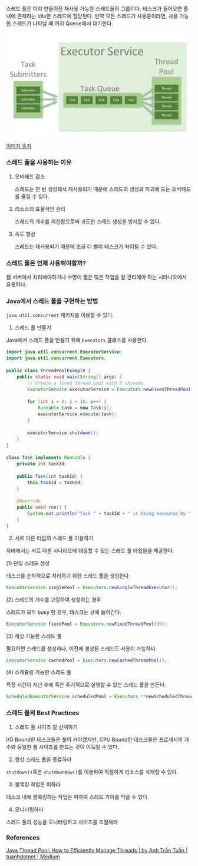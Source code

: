 스레드 풀은 미리 만들어진 재사용 가능한 스레드들의 그룹이다. 테스크가 들어오면 풀 내에 존재하는 idle한 스레드에 할당된다. 만약 모든 스레드가 사용중이라면, 사용 가능한 스레드가 나타날 때 까지 Queue에서 대기한다.

![alt text](OS/thread-pool/image.png)

[이미지 출처](https://www.baeldung.com/thread-pool-java-and-guava)

### 스레드 풀을 사용하는 이유

1. 오버헤드 감소

   스레드는 한 번 생성돼서 재사용되기 때문에 스레드의 생성과 파괴에 드는 오버헤드를 줄일 수 있다.

2. 리소스의 효율적인 관리

   스레드의 개수를 제한함으로써 과도한 스레드 생성을 방지할 수 있다.

3. 속도 향상

   스레드는 재사용되기 때문에 조금 더 빨리 테스크가 처리될 수 있다.

### 스레드 풀은 언제 사용해야할까?

웹 서버에서 처리해야하거나 수명이 짧은 많은 작업을 잘 관리해야 하는 시라니오에서 유용하다.

### Java에서 스레드 풀을 구현하는 방법

`java.util.concurrent` 패키지를 이용할 수 있다.

1. 스레드 풀 만들기

Java에서 스레드 풀을 만들기 위해 `Executors` 클래스를 사용한다.

```java
import java.util.concurrent.ExecutorService;
import java.util.concurrent.Executors;

public class ThreadPoolExample {
    public static void main(String[] args) {
        // Create a fixed thread pool with 5 threads
        ExecutorService executorService = Executors.newFixedThreadPool(5);

        for (int i = 0; i < 10; i++) {
            Runnable task = new Task(i);
            executorService.execute(task);
        }

        executorService.shutdown();
    }
}

class Task implements Runnable {
    private int taskId;

    public Task(int taskId) {
        this.taskId = taskId;
    }

    @Override
    public void run() {
        System.out.println("Task " + taskId + " is being executed by " + Thread.currentThread().getName());
    }
}
```

2. 서로 다른 타입의 스레드 풀 이용하기

자바에서는 서로 다른 시나리오에 대응할 수 있는 스레드 풀 타입들을 제공한다.

(1) 단일 스레드 생성

테스크를 순차적으로 처리하기 위한 스레드 풀을 생성한다.

```java
ExecutorService singlePool = Executors.newSingleThreadExecutor();
```

(2) 스레드의 개수를 고정하여 생성하는 경우

스레드가 모두 busy 한 경우, 태스크는 큐에 들어간다.

```java
ExecutorService fixedPool = Executors.newFixedThreadPool(10);
```

(3) 캐싱 가능한 스레드 풀

필요하면 스레드를 생성하나, 이전에 생성된 스레드도 사용이 가능하다.

```java
ExecutorService cachedPool = Executors.newCachedThreadPool();
```

(4) 스케쥴링 가능한 스레드 풀

특정 시간이 지난 후에 혹은 주기적으로 실행할 수 있는 스레드 풀을 만든다.

```java
ScheduledExecutorService scheduledPool = Executors.**newScheduledThreadPool**(5);
```

### 스레드 풀의 Best Practices

1. 스레드 풀 사이즈 잘 선택하기

I/O Bound한 테스크들은 풀이 커야겠지만, CPU Bound한 태스크들은 프로세서의 개수와 동일한 풀 사이즈를 만드는 것이 이득일 수 있다.

2. 항상 스레드 풀을 종료하라

`shutdown()`혹은 `shutdownNow()`를 이용하여 적절하게 리소스를 삭제할 수 있다.

3. 블록킹 작업은 피하라

테스크 내에 블록킹하는 작업은 피하여 스레드 기아를 막을 수 있다.

4. 모니터링하라

스레드 풀의 성능을 모니터링하고 사이즈를 조절해라

### References

[Java Thread Pool: How to Efficiently Manage Threads | by Anh Trần Tuấn | tuanhdotnet | Medium](https://medium.com/tuanhdotnet/java-thread-pool-how-to-efficiently-manage-threads-4fb8c1edb113)
